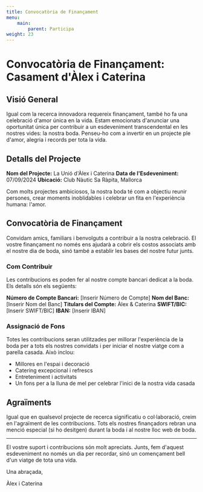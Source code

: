 ```yaml
---
title: Convocatòria de Finançament
menu:
    main:
        parent: Participa
weight: 23
---
```


# Convocatòria de Finançament: Casament d'Àlex i Caterina

## Visió General

Igual com la recerca innovadora requereix finançament, també ho fa una celebració d'amor única en la vida. Estam emocionats d'anunciar una oportunitat única per contribuir a un esdeveniment transcendental en les nostres vides: la nostra boda. Penseu-ho com a invertir en un projecte ple d'amor, alegria i records per tota la vida.

## Detalls del Projecte

**Nom del Projecte:** La Unió d'Àlex i Caterina
**Data de l'Esdeveniment:** 07/09/2024
**Ubicació:** Club Nàutic Sa Ràpita, Mallorca

Com molts projectes ambiciosos, la nostra boda té com a objectiu reunir persones, crear moments inoblidables i celebrar un fita en l'experiència humana: l'amor.

## Convocatòria de Finançament

Convidam amics, familiars i benvolguts a contribuir a la nostra celebració. El vostre finançament no només ens ajudarà a cobrir els costos associats amb el nostre dia de boda, sinó també a establir les bases del nostre futur junts.

### Com Contribuir

Les contribucions es poden fer al nostre compte bancari dedicat a la boda. Els detalls són els següents:

**Número de Compte Bancari:** [Inserir Número de Compte]
**Nom del Banc:** [Inserir Nom del Banc]
**Titulars del Compte:** Àlex & Caterina
**SWIFT/BIC:** [Inserir SWIFT/BIC]
**IBAN:** [Inserir IBAN]

### Assignació de Fons

Totes les contribucions seran utilitzades per millorar l'experiència de la boda per a tots els nostres convidats i per iniciar el nostre viatge com a parella casada. Això inclou:

- Millores en l'espai i decoració
- Catering excepcional i refrescs
- Entreteniment i activitats
- Un fons per a la lluna de mel per celebrar l'inici de la nostra vida casada

## Agraïments

Igual que en qualsevol projecte de recerca significatiu o col·laboració, creim en l'agraïment de les contribucions. Tots els nostres finançadors rebran una menció especial (si ho desitgen) durant la boda i al nostre lloc web de boda.

---

El vostre suport i contribucions són molt apreciats. Junts, fem d'aquest esdeveniment no només un dia per recordar, sinó un començament bell d'un viatge de tota una vida.

Una abraçada,

Àlex i Caterina
